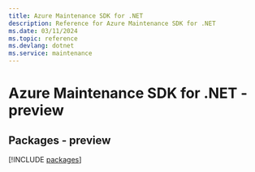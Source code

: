 ```yaml
---
title: Azure Maintenance SDK for .NET
description: Reference for Azure Maintenance SDK for .NET
ms.date: 03/11/2024
ms.topic: reference
ms.devlang: dotnet
ms.service: maintenance
---
```

# Azure Maintenance SDK for .NET - preview
## Packages - preview
[!INCLUDE [packages](maintenance-index.md)]